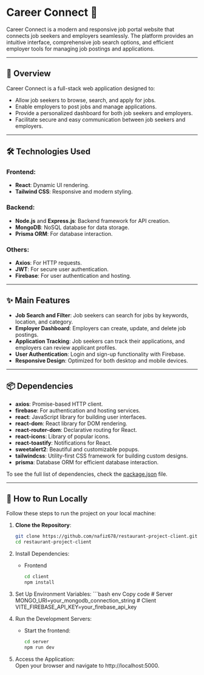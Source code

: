 # Career Connect 💼

Career Connect is a modern and responsive job portal website that connects job seekers and employers seamlessly. The platform provides an intuitive interface, comprehensive job search options, and efficient employer tools for managing job postings and applications.  

--- 

## 🌟 Overview  
Career Connect is a full-stack web application designed to:  
- Allow job seekers to browse, search, and apply for jobs.  
- Enable employers to post jobs and manage applications.  
- Provide a personalized dashboard for both job seekers and employers.  
- Facilitate secure and easy communication between job seekers and employers.  

---  

## 🛠️ Technologies Used  

### Frontend:  
- **React**: Dynamic UI rendering.  
- **Tailwind CSS**: Responsive and modern styling.  

### Backend:  
- **Node.js** and **Express.js**: Backend framework for API creation.  
- **MongoDB**: NoSQL database for data storage.  
- **Prisma ORM**: For database interaction.  

### Others:  
- **Axios**: For HTTP requests.  
- **JWT**: For secure user authentication.  
- **Firebase**: For user authentication and hosting.  

---  

## ✨ Main Features  
- **Job Search and Filter**: Job seekers can search for jobs by keywords, location, and category.  
- **Employer Dashboard**: Employers can create, update, and delete job postings.  
- **Application Tracking**: Job seekers can track their applications, and employers can review applicant profiles.  
- **User Authentication**: Login and sign-up functionality with Firebase.  
- **Responsive Design**: Optimized for both desktop and mobile devices.  

---  

## 📦 Dependencies  
- **axios**: Promise-based HTTP client.  
- **firebase**: For authentication and hosting services.  
- **react**: JavaScript library for building user interfaces.  
- **react-dom**: React library for DOM rendering.  
- **react-router-dom**: Declarative routing for React.  
- **react-icons**: Library of popular icons.  
- **react-toastify**: Notifications for React.  
- **sweetalert2**: Beautiful and customizable popups.  
- **tailwindcss**: Utility-first CSS framework for building custom designs.  
- **prisma**: Database ORM for efficient database interaction.  

To see the full list of dependencies, check the [package.json](./package.json) file.  


---

## 🚀 How to Run Locally
Follow these steps to run the project on your local machine:

1. **Clone the Repository**:  
   ```bash  
   git clone https://github.com/nafiz678/restaurant-project-client.git 
   cd restaurant-project-client


2. Install Dependencies:
    - Frontend
        ```bash
        cd client
        npm install


3. Set Up Environment Variables:
        ```bash
        env
        Copy code
        # Server  
        MONGO_URI=your_mongodb_connection_string
        # Client  
        VITE_FIREBASE_API_KEY=your_firebase_api_key

4. Run the Development Servers:

    - Start the frontend:
        ```bash
        cd server
        npm run dev

5. Access the Application: </br>
Open your browser and navigate to http://localhost:5000.